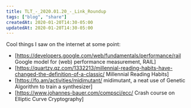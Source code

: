 ```yaml
---
title: TLT_-_2020.01.20_-_Link_Roundup
tags: ["blog", "share"]
createdAt: 2020-01-20T14:30-05:00
updatedAt: 2020-01-20T14:30-05:00
---
```


Cool things I saw on the internet at some point:

* [https://developers.google.com/web/fundamentals/performance/rail Google model for (web) performance measurement, RAIL]
* [https://quartzy.qz.com/1332213/millennial-reading-habits-have-changed-the-definition-of-a-classic/ Millennial Reading Habits]
* [https://fo.am/activities/midimutant/ midimutant, a neat use of Genetic Algorithm to train a synthesizer]
* [https://www.johannes-bauer.com/compsci/ecc/ Crash course on Elliptic Curve Cryptography]

